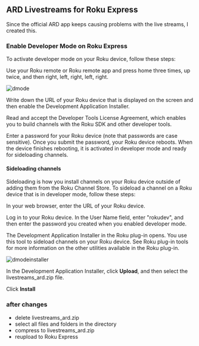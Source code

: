 ## ARD Livestreams for Roku Express

Since the official ARD app keeps causing problems with the live streams, I created this.

### Enable Developer Mode on Roku Express

To activate developer mode on your Roku device, follow these steps:

Use your Roku remote or Roku remote app and press home three times, up twice, and then right, left, right, left, right.

![dmode](https://image.roku.com/ZHZscHItMTc2/dev-startup1.png)

Write down the URL of your Roku device that is displayed on the screen and then enable the Development Application Installer.

Read and accept the Developer Tools License Agreement, which enables you to build channels with the Roku SDK and other developer tools.

Enter a password for your Roku device (note that passwords are case sensitive). Once you submit the password, your Roku device reboots. When the device finishes rebooting, it is activated in developer mode and ready for sideloading channels.

#### Sideloading channels

Sideloading is how you install channels on your Roku device outside of adding them from the Roku Channel Store. To sideload a channel on a Roku device that is in developer mode, follow these steps:

In your web browser, enter the URL of your Roku device.

Log in to your Roku device. In the User Name field, enter "rokudev", and then enter the password you created when you enabled developer mode.

The Development Application Installer in the Roku plug-in opens. You use this tool to sideload channels on your Roku device. See Roku plug-in tools for more information on the other utilities available in the Roku plug-in.

 ![dmodeinstaller](https://image.roku.com/ZHZscHItMTc2/dev-app-installer.png)

In the Development Application Installer, click **Upload**, and then select the livestreams_ard.zip file.

Click **Install**


### after changes

- delete livestreams_ard.zip
- select all files and folders in the directory
- compress to livestreams_ard.zip
- reupload to Roku Express
